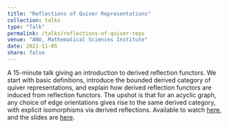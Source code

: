 ```yaml
---
title: "Reflections of Quiver Representations"
collection: talks
type: "Talk"
permalink: /talks/reflections-of-quiver-reps
venue: "ANU, Mathematical Sciences Institute"
date: 2021-11-05
share: false
---
```


A 15-minute talk giving an introduction to derived reflection functors. We start with basic definitions, introduce the bounded derived category of quiver representations, and explain how derived reflection functors are induced from reflection functors. The upshot is that for an acyclic graph, any choice of edge orientations gives rise to the same derived category, with explicit isomorphisms via derived reflections. Available to watch [here](https://isabel-prime.github.io/files/slides-reflections-of-quiver-reps.pdf), and the slides are [here](https://isabel-prime.github.io/files/slides-reflections-of-quiver-reps.pdf).